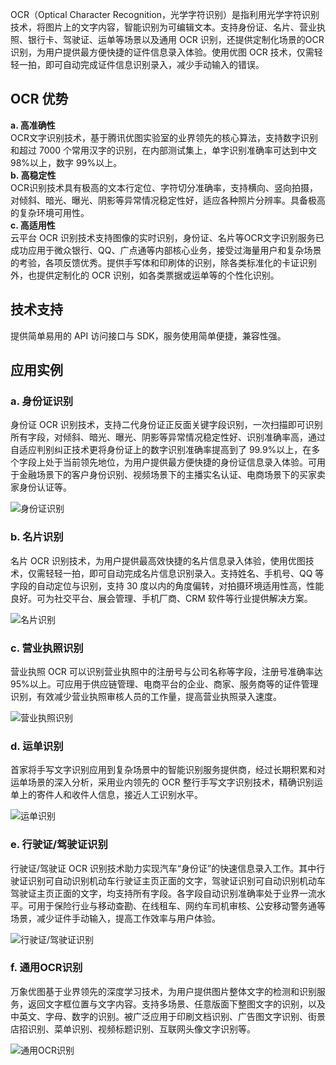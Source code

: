 OCR（Optical Character Recognition，光学字符识别）是指利用光学字符识别技术，将图片上的文字内容，智能识别为可编辑文本。支持身份证、名片、营业执照、银行卡、驾驶证、运单等场景以及通用 OCR 识别，还提供定制化场景的OCR 识别，为用户提供最方便快捷的证件信息录入体验。使用优图 OCR 技术，仅需轻轻一拍，即可自动完成证件信息识别录入，减少手动输入的错误。

## OCR 优势

**a. 高准确性**</br>OCR文字识别技术，基于腾讯优图实验室的业界领先的核心算法，支持数字识别和超过 7000 个常用汉字的识别，在内部测试集上，单字识别准确率可达到中文 98%以上，数字 99%以上。</br>**b. 高稳定性**</br>OCR识别技术具有极高的文本行定位、字符切分准确率，支持横向、竖向拍摄，对倾斜、暗光、曝光、阴影等异常情况稳定性好，适应各种照片分辨率。具备极高的复杂环境可用性。</br>**c. 高适用性**</br>云平台 OCR 识别技术支持图像的实时识别，身份证、名片等OCR文字识别服务已成功应用于微众银行、QQ、广点通等内部核心业务，接受过海量用户和复杂场景的考验，各项反馈优秀。提供手写体和印刷体的识别，除各类标准化的卡证识别外，也提供定制化的 OCR 识别，如各类票据或运单等的个性化识别。
## 技术支持
提供简单易用的 API 访问接口与 SDK，服务使用简单便捷，兼容性强。 
## 应用实例

### a. 身份证识别
身份证 OCR 识别技术，支持二代身份证正反面关键字段识别，一次扫描即可识别所有字段，对倾斜、暗光、曝光、阴影等异常情况稳定性好、识别准确率高，通过自适应判别纠正技术更将身份证上的数字识别准确率提高到了 99.9%以上，在多个字段上处于当前领先地位，为用户提供最方便快捷的身份证信息录入体验。可用于金融场景下的客户身份识别、视频场景下的主播实名认证、电商场景下的买家卖家身份认证等。


![身份证识别](http://imgcache.tcecqpoc.fsphere.cn/image/mc.qcloudimg.com/static/img/dfc1bcdd3be822b730eb347b17f5f55f/image.jpg)

### b. 名片识别
名片 OCR 识别技术，为用户提供最高效快捷的名片信息录入体验，使用优图技术，仅需轻轻一拍，即可自动完成名片信息识别录入。支持姓名、手机号、QQ 等字段的自动定位与识别，支持 30 度以内的角度偏转，对拍摄环境适用性高，性能良好。可为社交平台、展会管理、手机厂商、CRM 软件等行业提供解决方案。


![名片识别](http://imgcache.tcecqpoc.fsphere.cn/image/mc.qcloudimg.com/static/img/dd9ecbcb093fe51b8c3e9cf38be1eb69/image.jpg)

### c. 营业执照识别

营业执照 OCR 可以识别营业执照中的注册号与公司名称等字段，注册号准确率达 95%以上。可应用于供应链管理、电商平台的企业、商家、服务商等的证件管理识别，有效减少营业执照审核人员的工作量，提高营业执照录入速度。

![营业执照识别](http://imgcache.tcecqpoc.fsphere.cn/image/open.youtu.qq.com/content/img/introduce/image_identify/b_2.3%E8%90%A5%E4%B8%9A%E6%89%A7%E7%85%A7.jpg)
### d. 运单识别

首家将手写文字识别应用到复杂场景中的智能识别服务提供商，经过长期积累和对运单场景的深入分析，采用业内领先的 OCR 整行手写文字识别技术，精确识别运单上的寄件人和收件人信息，接近人工识别水平。

![运单识别](http://imgcache.tcecqpoc.fsphere.cn/image/mc.qcloudimg.com/static/img/2cc0584a933e178b56029b35df497d0d/image.png)

###  e. 行驶证/驾驶证识别
行驶证/驾驶证 OCR 识别技术助力实现汽车“身份证”的快速信息录入工作。其中行驶证识别可自动识别机动车行驶证主页正面的文字，驾驶证识别可自动识别机动车驾驶证主页正面的文字，均支持所有字段。各字段自动识别准确率处于业界一流水平。可用于保险行业与移动查勘、在线租车、网约车司机审核、公安移动警务通等场景，减少证件手动输入，提高工作效率与用户体验。


![行驶证/驾驶证识别](http://imgcache.tcecqpoc.fsphere.cn/image/open.youtu.qq.com/content/img/introduce/image_identify/b_2.4%E8%A1%8C%E9%A9%B6%E8%AF%81.jpg)

###  f. 通用OCR识别
万象优图基于业界领先的深度学习技术，为用户提供图片整体文字的检测和识别服务，返回文字框位置与文字内容。支持多场景、任意版面下整图文字的识别，以及中英文、字母、数字的识别。被广泛应用于印刷文档识别、广告图文字识别、街景店招识别、菜单识别、视频标题识别、互联网头像文字识别等。


![通用OCR识别](http://imgcache.tcecqpoc.fsphere.cn/image/open.youtu.qq.com/content/img/introduce/image_identify/b_2.6%E9%80%9A%E7%94%A8OCR.jpg)

